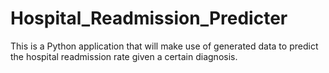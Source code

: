 # Hospital_Readmission_Predicter
This is a Python application that will make use of generated data to predict the hospital readmission rate given a certain diagnosis. 
